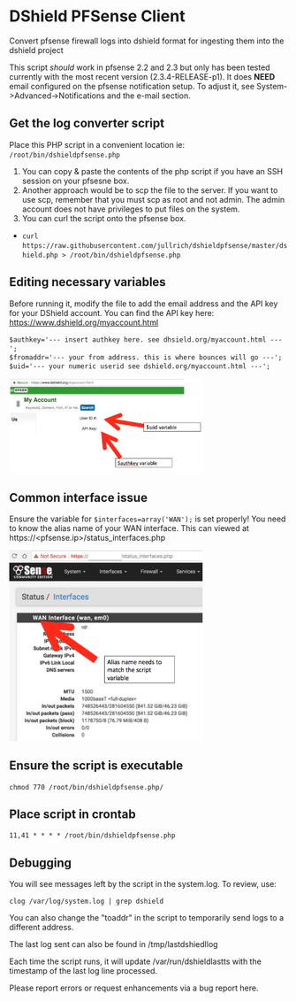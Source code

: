 # DShield PFSense Client
Convert pfsense firewall logs into dshield format for ingesting them into the dshield project

This script *should* work in pfsense 2.2 and 2.3 but only has been tested currently with the most recent version (2.3.4-RELEASE-p1). It does **NEED** email configured on the pfsense notification setup. To adjust it, see System->Advanced->Notifications and the e-mail section.

## Get the log converter script
Place this PHP script in a convenient location ie: `/root/bin/dshieldpfsense.php`

1. You can copy & paste the contents of the php script if you have an SSH session on your pfsesne box.
2. Another approach would be to scp the file to the server. If you want to use scp, remember that you must scp as root and not admin.      The admin account does not have privileges to put files on the system.
3. You can curl the script onto the pfsense box.
  - ```curl https://raw.githubusercontent.com/jullrich/dshieldpfsense/master/dshield.php > /root/bin/dshieldpfsense.php```

## Editing necessary variables
Before running it, modify the file to add the email address and the API key for your DShield account. You can find the API key here: https://www.dshield.org/myaccount.html

```
$authkey='--- insert authkey here. see dhsield.org/myaccount.html ---';
$fromaddr='--- your from address. this is where bounces will go ---';
$uid='--- your numeric userid see dshield.org/myaccount.html ---';
```
<p align="left">
<img src="https://github.com/funtimes-ninja/dshieldpfsense/raw/master/images/dshield-acct.png" width="350"/>
</p>

## Common interface issue
Ensure the variable for ```$interfaces=array('WAN');``` is set properly!
You need to know the alias name of your WAN interface. This can viewed at https://<pfsense.ip>/status_interfaces.php

<p align="left">
  <img src="https://github.com/funtimes-ninja/dshieldpfsense/raw/master/images/interface.png" width="350"/>
</p>

## Ensure the script is executable
```
chmod 770 /root/bin/dshieldpfsense.php/
```
## Place script in crontab
```
11,41 * * * * /root/bin/dshieldpfsense.php
```

## Debugging
You will see messages left by the script in the system.log. To review, use:

```
clog /var/log/system.log | grep dshield
```

You can also change the "toaddr" in the script to temporarily send logs to a different address.

The last log sent can also be found in /tmp/lastdshiedllog

Each time the script runs, it will update /var/run/dshieldlastts with the timestamp of the last log line processed.

Please report errors or request enhancements via a bug report here.

